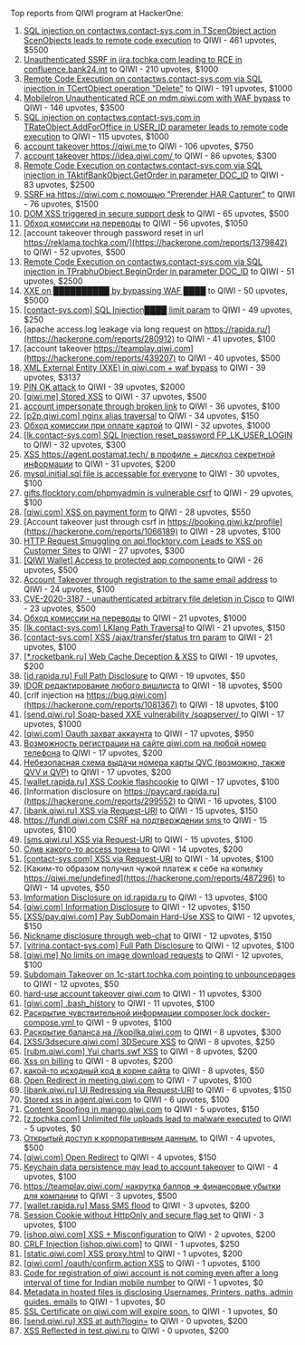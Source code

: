Top reports from QIWI program at HackerOne:

1. [SQL injection on contactws.contact-sys.com in TScenObject action ScenObjects leads to remote code execution](https://hackerone.com/reports/816254) to QIWI - 461 upvotes, $5500
2. [Unauthenticated SSRF in jira.tochka.com leading to RCE in confluence.bank24.int](https://hackerone.com/reports/713900) to QIWI - 210 upvotes, $1000
3. [Remote Code Execution on contactws.contact-sys.com via SQL injection in TCertObject operation "Delete"](https://hackerone.com/reports/816086) to QIWI - 191 upvotes, $1000
4. [MobileIron Unauthenticated RCE on mdm.qiwi.com with WAF bypass](https://hackerone.com/reports/983548) to QIWI - 146 upvotes, $3500
5. [SQL injection on contactws.contact-sys.com in TRateObject.AddForOffice in USER_ID parameter leads to remote code execution](https://hackerone.com/reports/816560) to QIWI - 115 upvotes, $1000
6. [account takeover https://qiwi.me ](https://hackerone.com/reports/685304) to QIWI - 106 upvotes, $750
7. [account takeover https://idea.qiwi.com/ ](https://hackerone.com/reports/464426) to QIWI - 86 upvotes, $300
8. [Remote Code Execution on contactws.contact-sys.com via SQL injection in TAktifBankObject.GetOrder in parameter DOC_ID](https://hackerone.com/reports/1104120) to QIWI - 83 upvotes, $2500
9. [SSRF на https://qiwi.com с помощью "Prerender HAR Capturer"](https://hackerone.com/reports/1153862) to QIWI - 76 upvotes, $1500
10. [DOM XSS triggered in secure support desk](https://hackerone.com/reports/512065) to QIWI - 65 upvotes, $500
11. [Обход комиссии на переводы](https://hackerone.com/reports/604560) to QIWI - 56 upvotes, $1050
12. [account takeover through password reset in url https://reklama.tochka.com/](https://hackerone.com/reports/1379842) to QIWI - 52 upvotes, $500
13. [Remote Code Execution on contactws.contact-sys.com via SQL injection in TPrabhuObject.BeginOrder in parameter DOC_ID](https://hackerone.com/reports/1104111) to QIWI - 51 upvotes, $2500
14. [XXE on ██████████ by bypassing WAF ████](https://hackerone.com/reports/433996) to QIWI - 50 upvotes, $5000
15. [[contact-sys.com] SQL Injection████ limit param](https://hackerone.com/reports/164945) to QIWI - 49 upvotes, $250
16. [apache access.log leakage via long request on https://rapida.ru/](https://hackerone.com/reports/280912) to QIWI - 41 upvotes, $100
17. [account takeover https://teamplay.qiwi.com](https://hackerone.com/reports/439207) to QIWI - 40 upvotes, $500
18. [XML External Entity (XXE) in qiwi.com + waf bypass](https://hackerone.com/reports/99279) to QIWI - 39 upvotes, $3137
19. [PIN OK attack](https://hackerone.com/reports/890747) to QIWI - 39 upvotes, $2000
20. [[qiwi.me] Stored XSS](https://hackerone.com/reports/736236) to QIWI - 37 upvotes, $500
21. [account impersonate through broken link](https://hackerone.com/reports/1205604) to QIWI - 36 upvotes, $100
22. [[p2p.qiwi.com] nginx alias traversal](https://hackerone.com/reports/455858) to QIWI - 34 upvotes, $150
23. [Обход комиссии при оплате картой](https://hackerone.com/reports/654851) to QIWI - 32 upvotes, $1000
24. [[lk.contact-sys.com] SQL Injection reset_password FP_LK_USER_LOGIN](https://hackerone.com/reports/164684) to QIWI - 32 upvotes, $300
25. [XSS https://agent.postamat.tech/ в профиле + дисклоз секретной информации](https://hackerone.com/reports/365093) to QIWI - 31 upvotes, $200
26. [mysql.initial.sql file is accessable for everyone](https://hackerone.com/reports/1081817) to QIWI - 30 upvotes, $100
27. [gifts.flocktory.com/phpmyadmin is vulnerable csrf](https://hackerone.com/reports/1113212) to QIWI - 29 upvotes, $100
28. [[qiwi.com] XSS on payment form](https://hackerone.com/reports/263684) to QIWI - 28 upvotes, $550
29. [Account takeover just through csrf in https://booking.qiwi.kz/profile](https://hackerone.com/reports/1066189) to QIWI - 28 upvotes, $100
30. [HTTP Request Smuggling on api.flocktory.com Leads to XSS on Customer Sites](https://hackerone.com/reports/955170) to QIWI - 27 upvotes, $300
31. [[QIWI Wallet] Access to protected app components ](https://hackerone.com/reports/482998) to QIWI - 26 upvotes, $500
32. [Account Takeover through registration to the same email address](https://hackerone.com/reports/1224008) to QIWI - 24 upvotes, $100
33. [CVE-2020-3187 - unauthenticated arbitrary file deletion in Cisco](https://hackerone.com/reports/944665) to QIWI - 23 upvotes, $500
34. [Обход комиссии на переводы](https://hackerone.com/reports/691766) to QIWI - 21 upvotes, $1000
35. [[lk.contact-sys.com] LKlang Path Traversal](https://hackerone.com/reports/164933) to QIWI - 21 upvotes, $150
36. [[contact-sys.com] XSS /ajax/transfer/status trn param](https://hackerone.com/reports/164704) to QIWI - 21 upvotes, $100
37. [[*.rocketbank.ru] Web Cache Deception & XSS](https://hackerone.com/reports/415168) to QIWI - 19 upvotes, $200
38. [[id.rapida.ru] Full Path Disclosure](https://hackerone.com/reports/165219) to QIWI - 19 upvotes, $50
39. [IDOR редактирование любого вишлиста](https://hackerone.com/reports/736065) to QIWI - 18 upvotes, $500
40. [crlf injection на https://bug.qiwi.com](https://hackerone.com/reports/1081367) to QIWI - 18 upvotes, $100
41. [[send.qiwi.ru] Soap-based XXE vulnerability /soapserver/ ](https://hackerone.com/reports/36450) to QIWI - 17 upvotes, $1000
42. [[qiwi.com] Oauth захват аккаунта](https://hackerone.com/reports/159507) to QIWI - 17 upvotes, $950
43. [Возможность регистрации на сайте qiwi.com на любой номер телефона](https://hackerone.com/reports/420163) to QIWI - 17 upvotes, $200
44. [Небезопасная схема выдачи номера карты QVC (возможно, также QVV и QVP)](https://hackerone.com/reports/87586) to QIWI - 17 upvotes, $200
45. [[wallet.rapida.ru] XSS Cookie flashcookie](https://hackerone.com/reports/164662) to QIWI - 17 upvotes, $100
46. [Information disclosure on https://paycard.rapida.ru](https://hackerone.com/reports/299552) to QIWI - 16 upvotes, $100
47. [[ibank.qiwi.ru] XSS via Request-URI](https://hackerone.com/reports/164152) to QIWI - 15 upvotes, $150
48. [https://fundl.qiwi.com CSRF на подтверждении sms ](https://hackerone.com/reports/301718) to QIWI - 15 upvotes, $100
49. [[sms.qiwi.ru] XSS via Request-URI](https://hackerone.com/reports/38345) to QIWI - 15 upvotes, $100
50. [Слив какого-то access токена](https://hackerone.com/reports/735971) to QIWI - 14 upvotes, $200
51. [[contact-sys.com] XSS via Request-URI](https://hackerone.com/reports/164656) to QIWI - 14 upvotes, $100
52. [Каким-то образом получил чужой платеж к себе на копилку https://qiwi.me/undefined](https://hackerone.com/reports/487296) to QIWI - 14 upvotes, $50
53. [Imformation Disclosure on id.rapida.ru](https://hackerone.com/reports/318571) to QIWI - 13 upvotes, $100
54. [[qiwi.com] Information Disclosure](https://hackerone.com/reports/164168) to QIWI - 12 upvotes, $150
55. [[XSS/pay.qiwi.com] Pay SubDomain Hard-Use XSS](https://hackerone.com/reports/198251) to QIWI - 12 upvotes, $150
56. [Nickname disclosure through web-chat](https://hackerone.com/reports/569350) to QIWI - 12 upvotes, $150
57. [[vitrina.contact-sys.com] Full Path Disclosure](https://hackerone.com/reports/178284) to QIWI - 12 upvotes, $100
58. [[qiwi.me] No limits on image download requests](https://hackerone.com/reports/227806) to QIWI - 12 upvotes, $100
59. [Subdomain Takeover on 1c-start.tochka.com pointing to unbouncepages](https://hackerone.com/reports/1266659) to QIWI - 12 upvotes, $50
60. [hard-use account takeover qiwi.com](https://hackerone.com/reports/691698) to QIWI - 11 upvotes, $300
61. [[qiwi.com] .bash_history](https://hackerone.com/reports/190195) to QIWI - 11 upvotes, $100
62. [Раскрытие чувствительной информации composer.lock  docker-compose.yml ](https://hackerone.com/reports/714186) to QIWI - 9 upvotes, $100
63. [Раскрытие баланса на //kopilka.qiwi.com](https://hackerone.com/reports/178049) to QIWI - 8 upvotes, $300
64. [[XSS/3dsecure.qiwi.com] 3DSecure XSS](https://hackerone.com/reports/198249) to QIWI - 8 upvotes, $250
65. [[rubm.qiwi.com] Yui charts.swf XSS](https://hackerone.com/reports/104488) to QIWI - 8 upvotes, $200
66. [Xss on billing](https://hackerone.com/reports/151034) to QIWI - 8 upvotes, $200
67. [какой-то исходный код в корне сайта](https://hackerone.com/reports/714024) to QIWI - 8 upvotes, $50
68. [Open Redirect in meeting.qiwi.com](https://hackerone.com/reports/100200) to QIWI - 7 upvotes, $100
69. [[ibank.qiwi.ru] UI Redressing via Request-URI](https://hackerone.com/reports/164153) to QIWI - 6 upvotes, $150
70. [Stored xss in agent.qiwi.com](https://hackerone.com/reports/38012) to QIWI - 6 upvotes, $100
71. [Content Spoofing in mango.qiwi.com](https://hackerone.com/reports/118066) to QIWI - 5 upvotes, $150
72. [[z.tochka.com] Unlimited file uploads lead to malware executed](https://hackerone.com/reports/950853) to QIWI - 5 upvotes, $0
73. [Открытый доступ к корпоративным данным.](https://hackerone.com/reports/79393) to QIWI - 4 upvotes, $500
74. [[qiwi.com] Open Redirect](https://hackerone.com/reports/38157) to QIWI - 4 upvotes, $150
75. [Keychain data persistence may lead to account takeover](https://hackerone.com/reports/761975) to QIWI - 4 upvotes, $100
76. [https://teamplay.qiwi.com/ накрутка баллов =\> финансовые убытки для компании](https://hackerone.com/reports/441204) to QIWI - 3 upvotes, $500
77. [[wallet.rapida.ru] Mass SMS flood](https://hackerone.com/reports/209368) to QIWI - 3 upvotes, $200
78. [Session Cookie without HttpOnly and secure flag set](https://hackerone.com/reports/75357) to QIWI - 3 upvotes, $100
79. [[ishop.qiwi.com] XSS + Misconfiguration](https://hackerone.com/reports/47536) to QIWI - 2 upvotes, $200
80. [CRLF Injection [ishop.qiwi.com]](https://hackerone.com/reports/36105) to QIWI - 1 upvotes, $250
81. [[static.qiwi.com] XSS proxy.html](https://hackerone.com/reports/35363) to QIWI - 1 upvotes, $200
82. [[qiwi.com] /oauth/confirm.action XSS](https://hackerone.com/reports/36319) to QIWI - 1 upvotes, $100
83. [Code for registration of qiwi account is not coming even after a long interval of time for Indian mobile number](https://hackerone.com/reports/35532) to QIWI - 1 upvotes, $0
84. [Metadata in hosted files is disclosing Usernames, Printers, paths, admin guides. emails](https://hackerone.com/reports/36586) to QIWI - 1 upvotes, $0
85. [SSL Certificate on qiwi.com will expire soon.](https://hackerone.com/reports/134145) to QIWI - 1 upvotes, $0
86. [[send.qiwi.ru] XSS at auth?login=](https://hackerone.com/reports/35413) to QIWI - 0 upvotes, $200
87. [XSS Reflected in test.qiwi.ru](https://hackerone.com/reports/98281) to QIWI - 0 upvotes, $200
